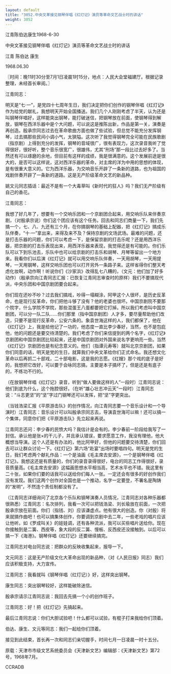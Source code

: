 ```yaml
---
layout: default
title: "3052.中央文革接见钢琴伴唱《红灯记》演员等革命文艺战士时的讲话"
weight: 3052
---
```


江青陈伯达康生1968-6-30

中央文革接见钢琴伴唱《红灯记》演员等革命文艺战士时的讲话

江青 陈伯达 康生

1968.06.30

〖时间：晚11时30分至7月1日凌晨1时15分，地点：人民大会堂福建厅。根据记录整理，未经首长审阅。〗

江青同志：

明天是“七·一”，是党四十七周年生日，我们决定把你们创作的钢琴伴唱《红灯记》作为给党的献礼，我想明天开始全国播送。我们几个人刚刚考虑了半天，认为还是叫钢琴伴唱好，这样能突出钢琴，能打破迷信，把钢琴放在前面，使钢琴得到解放，钢琴在西洋乐器中是个大问题，可以说这是推陈出新，作品是第一关，演奏是再创造。殷承宗同志过去在革命歌曲方面也做了些试验，但总觉不能充分发挥钢琴，过去搞那些民间小调小气，太狭隘。这次听了我觉得钢琴完全可能在民族歌剧（指京剧）上得到充分的发挥，钢琴的音域很广，很有表现力，这次录音我听了觉得很好，很好听，整个音乐很宽广，很雄伟，尤其“刑场”那一段比过去好多了。当然还有可以琢磨的余地，但目前有这样的成绩，我是很满意的。这个发展前途是很大的，是否可以这样说，这对西洋乐器的革命，对主席的洋为中用的思想的体现，是有很重大意义的。它为西洋乐器，为交响音乐开辟了一条新的道路，也为祖国的戏剧伴奏开辟了一条新的道路。这是无产阶级革命文艺的新品种。

姚文元同志插话：最近不是有一个大毒草叫《新时代的狂人》吗？我们无产阶级有自己的香花。

江青同志：

我想了好几年了，想要有一个交响乐团和一个京剧团合起来，用交响乐队来伴奏京剧，（对殷承宗说）你们这个团应该有这个任务。回去和同志们商量一下，我们先搞一个，七、八、九还有三个月，在你搞钢琴的基础上配器，把《红灯记》搞成乐队伴奏，“十·一”拿出来，来得及来不及？保持京剧的文场武场。最难的问题，还是打击乐器的问题，你们可以考虑一下，是保留京剧的打击乐呢？还是用西洋乐器，把京剧的打击乐表现出来，用西洋乐器来表现，我觉得还是有可能的。你们乐队可以下到乐池去，乐队中也可以给京剧的打击乐和胡琴、月琴等留出一个地方来。我看你们以后演《红灯记》就可以用交响乐队伴奏，一天用胡琴，一天用提琴，一天用钢琴，这样交响乐团也可以打开另外一条路子来。这样省得你们整天考虑化妆啊，动作啊！听说你们《沙家浜》改得乱七八糟的，（文元：他们加了好多动作）（殷承宗向江青同志汇报：已恢复江青同志审查时的原样）我们不要搞现代派，中央乐团和中国京剧团要合起来。

你们现在还吵不吵？过去我们搞戏，吵得一塌糊涂，阿甲这个人很坏，是历史反革命，也是现行反革命，你们把他斗够了没有？他的老婆也很坏。中国京剧院不要那个院字，什么学院不学院，那些混蛋王八蛋都要把它打掉。所以我们考虑叫中国京剧团，可以分一队二队……你们那里（指中国京剧团）人才多，要尽量帮助他们改造，只要不是现行反革命，公安六条的。象袁世海这样的人，我们都保了，他在《红灯记》上，我是给他记了一功的，他态度一直比李少春好，当然，也不是包庇他，他的问题还是要交待清楚的。我们考虑了你们来信提到的两个名字，《红灯记》京剧团和中国京剧团比较起来，还是中国京剧团对外国来说名字更响亮一些。当然《红灯记》京剧团也是有纪念意义的。他们（指谭元寿等）就叫北京京剧团，如果你们同意的话，明天是党的生日，就算我们中央文革给你们正式命名。我还想文化革命以后再抓二十部戏，二十部电影，这是我的志愿。《红嫂》那个戏的底子是好的，我想把它改好，可以要于会咏同志搞，主要是本子搞坏了，但是还是有底子的，不练功不行的。

（在放钢琴伴唱《红灯记》录音，听到“做人要做这样的人”一段时）江青同志说：他们到底为什么，这个拖腔很好。（在听“雄心壮志冲云天”一段时）江青同志说：“斗志更坚”的“坚”字过门钢琴还可以发挥，把“坚”字更突出。

（当钱浩梁汇报《平原游击队》的创作情况，向江青同志要一个音乐设计和一个导演时）江青同志：音乐设计可以叫殷承宗同志去，导演袁世海可以嘛！还可以搞一个集体，同意你们把《平原游击队》先立起来再说。

江青同志还问：李少春的民愤大吗？我估计是会有的。李少春前一阶段给我写了一封信。承认他是张×的干儿子，并且承认错误，要求愿意工作，我没有理他，他大概想当导演。这个人还是有办法的，他比阿甲好，但他的问题要交待清楚，你们回去可以让群众讨论一下。《红灯记》第六场“赴宴”出场时要唱四句。明天是党的生日，我们考虑两个献礼作品：一个是油画《毛主席去安源》，一个是钢琴伴唱《红灯记》。我想这还是有质量的，你们的录音录得很好，电台的同志工作得很好，录音质量高。《毛主席去安源》这幅画思想水平相当高，艺术水平也不错。我这里有二十张，如果你们要的话我可以送给你们每人一张。一定还会有很多的好创作我们没有发现。我们这两个创作对全国也是一个推动，名字一定要登，不署名是陶铸的“发明”，不然连个责任制都没有了。

（江青同志详细询问了北京各个乐队和钢琴演奏人员情况，江青同志对各种乐器都很熟悉）江青同志：名次排列，我看一次可以把钱浩梁、刘长瑜放在前面，一次把殷承宗放在前面。你们（指钱、刘）应该谦虚点。他有很大的创造。你（对殷）将来就搞作曲吧！也可以搞集体创作，你要调到京剧中去二年，一些老戏的唱片应该让他听。如《罗成叫关》的娃娃调，还有各种流派，我可以买些唱片送给你。现在你接触到是二簧、西皮等，象大段的反二簧、慢板、反西皮还没接触到。以后可以搞一下《海港》。钢琴伴唱《红灯记》还要继续搞完。

江青同志对电台同志说：把群众的反映收集起来，报导一下。

文元同志：这是无产阶级文化大革命出现的新品种，（对《人民日报》同志）我们应该积极支持，大力宣传。

江青同志：我看就叫《钢琴伴唱（红灯记）》好，这样突出钢琴。

康生同志：突出钢琴较好，这样能破除迷信。

殷承宗请示江青同志说：我回去先搞一个小的创作班子。

江青同志：好！把《红灯记》先搞起来。

最后江青同志说：你们大胆试验吧！什么都可以试验，有棍子打来我给你们顶着。

伯达、康生、文元等同志：我们一起给你们顶着。

接见到此结束，首长再一次和同志们亲切握手，时间七月一日凌晨一时十五分。

原载：天津市市级文艺系统委员会《天津新文艺》编辑部：《天津新文艺》第72号，1968年7月。

CCRADB

